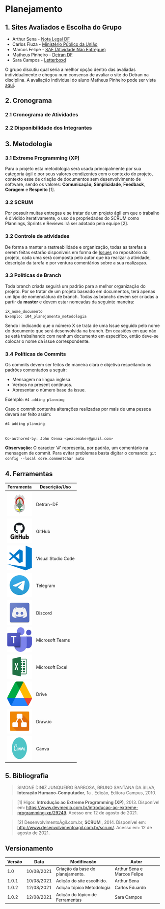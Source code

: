 # Planejamento

## 1. Sites Avaliados e Escolha do Grupo

- Arthur Sena - <a href="https://www.notalegal.df.gov.br/" target="blank">Nota Legal DF</a>
- Carlos Fiuza - <a href="http://www.mpu.mp.br/" target="blank">Ministério Público da União</a>
- Marcos Felipe - <a href="https://sae.digital/" target="blank">SAE (Atividade Não Entregue)</a>
- Matheus Pinheiro - <a href="http://www.detran.df.gov.br/" target="blank">Detran DF</a>
- Sara Campos - <a href="https://letterboxd.com/" target="blank">Letterboxd</a>

O grupo discutiu qual seria a melhor opção dentro das avaliadas individualmente
e chegou num consenso de avaliar o site do Detran na disciplina.
A avaliação individual do aluno Matheus Pinheiro pode ser vista 
<a href="https://unbbr-my.sharepoint.com/:b:/g/personal/180030345_aluno_unb_br/Ed6FwKM56TpPqBL4DtmHYIUBlrKRB9T3NPglh-9PV7omkg?e=5cxxm9">aqui</a>.

## 2. Cronograma

### 2.1 Cronograma de Atividades

### 2.2 Disponibilidade dos Integrantes

## 3. Metodologia 

### 3.1 Extreme Programming (XP)

Para o projeto esta metodologia será usada principalmente por sua categoria ágil e por seus valores condizentes com o contexto do projeto, contexto esse de criação de documentos sem desenvolvimento de software, sendo os valores: <b>Comunicação</b>, <b>Simplicidade</b>, <b>Feedback</b>, <b>Coragem</b> e <b>Respeito</b> [1].

### 3.2 SCRUM

Por possuir muitas entregas e se tratar de um projeto ágil em que o trabalho é dividido iterativamente, o uso de propriedades do SCRUM como Plannings, Sprints e Reviews irá ser adotado pela equipe [2].

### 3.2 Controle de atividades

De forma a manter a rastreabilidade e organização, todas as tarefas a serem feitas estarão disponiveis em forma de <a href="https://github.com/Interacao-Humano-Computador/2021.1-Detran-DF/issues" target="_blank">Issues</a> no repositório do projeto, cada uma será composta pelo autor que ira realizar a atividade, descrição da tarefa e por ventura comentários sobre a sua realizaçao.

### 3.3 Políticas de Branch

Toda branch criada seguirá um padrão para a melhor organização do projeto. Por se tratar de um projeto baseado em documentos, terá apenas um tipo de nomenclatura de branch. Todas as branchs devem ser criadas a partir da <b>master</b> e devem estar nomeadas da seguinte maneira:</p>

``` 
iX_nome_documento 
Exemplo: i04_planejamento_metodologia
```

Sendo i indicando que o número X se trata de uma Issue seguido pelo nome do documento que será desenvolvida na branch. Em ocasiões em que não se está trabalhando com nenhum documento em específico, então deve-se colocar o nome da issue correspondente.

### 3.4 Políticas de Commits

Os commits devem ser feitos de maneira clara e objetiva respeitando os padrões comentados a seguir: </p>

<ul>
    <li> Mensagem na língua inglesa. </li>
    <li> Verbos no present continuos. </li>
    <li> Apresentar o número base da issue. </li>
</ul>

 Exemplo: ` #4 adding planning `

Caso o commit contenha alterações realizadas por mais de uma pessoa deverá ser feito assim:

```
#4 adding planning


Co-authored-by: John Cenna <peacemaker@gmail.com>
```

<b>Observação:</b> O caracter '#' representa, por padrão, um comentário na mensagem de commit. Para evitar problemas basta digitar o comando: `git config --local core.commentChar auto`

## 4. Ferramentas

| Ferramenta | Descrição/Uso |
| - | - |
| <img alt="detran" width="80px" height="80px" src="./images/detran.jpg"> | Detran-DF | Site do Departameneto de Trânsito do Distrito Federal, escolhido para avaliação |
| <img alt="detran" width="80px" height="80px" src="./images/git.jpg"> | GitHub | Ferramenta para controle de registro e versionamento de arquivos |
| <img alt="detran" width="80px" height="80px" src="./images/vscode.jpg"> | Visual Studio Code | Editor de código |
| <img alt="detran" width="80px" height="80px" src="./images/telegram.jpg"> | Telegram | Aplicativo de mensagens facilitador da comunicação do grupo |
| <img alt="detran" width="80px" height="80px" src="./images/discord.jpg"> | Discord | Plataforma de comunicação por chamada de voz/vídeo usada para reuniões do grupo | 
| <img alt="detran" width="80px" height="80px" src="./images/teams.jpeg"> | Microsoft Teams | Plataforma de comunicação por chamada de voz/vídeo usada para realizar/gravar reuniões |
| <img alt="detran" width="80px" height="80px" src="./images/excel.jpg"> | Microsoft Excel | Aplicativo para criação de planilhas |
| <img alt="detran" width="80px" height="80px" src="./images/drive.png"> | Drive | Serviço de disco virtual para registro de arquivos | 
| <img alt="detran" width="80px" height="80px" src="./images/draw.jpg"> | Draw.io | Plataforma para edição gráfica |
| <img alt="detran" width="80px" height="80px" src="./images/canva.jpg"> | Canva | Plataforma de produção gráfica |


## 5. Bibliografia

>SIMONE DINIZ JUNQUEIRO BARBOSA, BRUNO SANTANA DA SILVA, <b>Interação Humano-Computador</b>, 1a . Edição, Editora Campus, 2010.

>[1] Higor. <b>Introdução ao Extreme Programming (XP)</b>, 2013. Disponível em: <a href="https://www.devmedia.com.br/introducao-ao-extreme-programming-xp/29249" target="_blank">https://www.devmedia.com.br/introducao-ao-extreme-programming-xp/29249</a>. Acesso em: 12 de agosto de 2021.

>[2] DesenvolvimentoÁgil.com.br, <b> SCRUM </b>, 2014. Disponível em: <a href="http://www.desenvolvimentoagil.com.br/scrum/" target="_blank">http://www.desenvolvimentoagil.com.br/scrum/</a>. Acesso em: 12 de agosto de 2021.

## Versionamento
| Versão | Data | Modificação | Autor |
|--|--|--|--|
| 1.0 | 10/08/2021 | Criação da base do planejamento. | Arthur Sena e Marcos Felipe |
| 1.0.1 | 10/08/2021 | Adição do site escolhido. | Arthur Sena |
| 1.0.2 | 12/08/2021 | Adição tópico Metodologia | Carlos Eduardo |
| 1.0.2 | 12/08/2021 | Adição do tópico de Ferramentas | Sara Campos |